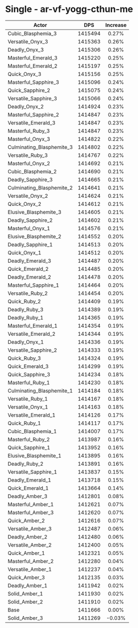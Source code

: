 # Single - ar-vf-yogg-cthun-me
| Actor | DPS | Increase |
|---|:---:|:---:|
|Cubic_Blasphemia_3|1415494|0.27%|
|Versatile_Onyx_3|1415363|0.26%|
|Deadly_Onyx_3|1415306|0.26%|
|Masterful_Emerald_3|1415220|0.25%|
|Masterful_Emerald_2|1415197|0.25%|
|Quick_Onyx_3|1415156|0.25%|
|Masterful_Sapphire_3|1415096|0.24%|
|Quick_Sapphire_2|1415075|0.24%|
|Versatile_Sapphire_3|1415066|0.24%|
|Deadly_Onyx_2|1414924|0.23%|
|Masterful_Sapphire_2|1414847|0.23%|
|Versatile_Emerald_3|1414847|0.23%|
|Masterful_Ruby_3|1414847|0.23%|
|Masterful_Onyx_3|1414822|0.22%|
|Culminating_Blasphemite_3|1414802|0.22%|
|Versatile_Ruby_3|1414767|0.22%|
|Masterful_Onyx_2|1414692|0.21%|
|Cubic_Blasphemia_2|1414690|0.21%|
|Deadly_Sapphire_3|1414665|0.21%|
|Culminating_Blasphemite_2|1414641|0.21%|
|Versatile_Onyx_2|1414624|0.21%|
|Quick_Onyx_2|1414612|0.21%|
|Elusive_Blasphemite_3|1414605|0.21%|
|Deadly_Sapphire_2|1414602|0.21%|
|Masterful_Onyx_1|1414576|0.21%|
|Elusive_Blasphemite_2|1414552|0.20%|
|Deadly_Sapphire_1|1414513|0.20%|
|Quick_Onyx_1|1414512|0.20%|
|Deadly_Emerald_3|1414487|0.20%|
|Quick_Emerald_2|1414485|0.20%|
|Deadly_Emerald_2|1414478|0.20%|
|Masterful_Sapphire_1|1414464|0.20%|
|Versatile_Ruby_2|1414454|0.20%|
|Quick_Ruby_2|1414409|0.19%|
|Deadly_Ruby_3|1414389|0.19%|
|Deadly_Ruby_1|1414365|0.19%|
|Masterful_Emerald_1|1414354|0.19%|
|Versatile_Emerald_2|1414344|0.19%|
|Deadly_Onyx_1|1414336|0.19%|
|Versatile_Sapphire_2|1414333|0.19%|
|Quick_Ruby_3|1414324|0.19%|
|Quick_Emerald_3|1414299|0.19%|
|Quick_Sapphire_3|1414234|0.18%|
|Masterful_Ruby_1|1414230|0.18%|
|Culminating_Blasphemite_1|1414184|0.18%|
|Versatile_Ruby_1|1414167|0.18%|
|Versatile_Onyx_1|1414163|0.18%|
|Versatile_Emerald_1|1414126|0.17%|
|Quick_Ruby_1|1414117|0.17%|
|Cubic_Blasphemia_1|1414007|0.17%|
|Masterful_Ruby_2|1413987|0.16%|
|Quick_Sapphire_1|1413952|0.16%|
|Elusive_Blasphemite_1|1413895|0.16%|
|Deadly_Ruby_2|1413891|0.16%|
|Versatile_Sapphire_1|1413837|0.15%|
|Deadly_Emerald_1|1413718|0.15%|
|Quick_Emerald_1|1413664|0.14%|
|Deadly_Amber_3|1412801|0.08%|
|Masterful_Amber_1|1412621|0.07%|
|Masterful_Amber_3|1412620|0.07%|
|Quick_Amber_2|1412616|0.07%|
|Versatile_Amber_3|1412487|0.06%|
|Deadly_Amber_2|1412480|0.06%|
|Versatile_Amber_2|1412400|0.05%|
|Quick_Amber_1|1412321|0.05%|
|Masterful_Amber_2|1412280|0.04%|
|Versatile_Amber_1|1412237|0.04%|
|Quick_Amber_3|1412135|0.03%|
|Deadly_Amber_1|1411942|0.02%|
|Solid_Amber_1|1411930|0.02%|
|Solid_Amber_2|1411910|0.02%|
|Base|1411666|0.00%|
|Solid_Amber_3|1411269|-0.03%|
